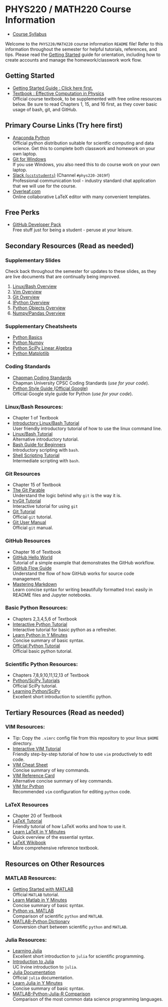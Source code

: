 # PHYS220 / MATH220 Course Information

 - [Course Syllabus](phys220-syllabus-2019f.pdf)
 
Welcome to the `PHYS220/MATH220` course information `README` file!  Refer to this information throughout the semester for helpful tutorials, references, and tips.  Please read the [Getting Started](GettingStarted.md) guide for orientation, including how to create accounts and manage the homework/classwork work flow.

## Getting Started

 - [Getting Started Guide : Click here first.](GettingStarted.md)
 - [Textbook : Effective Computation in Physics](http://physics.codes) <br/>
 Official course textbook, to be supplemented with free online resources below. Be sure to read Chapters 1, 15, and 16 first, as they cover basic usage of bash, git, and GitHub.

## Primary Course Links (Try here first)

 - [Anaconda Python](https://www.anaconda.com/download) <br/>
 Official python distribution suitable for scientfic computing and data science. Get this to complete both classwork and homework on your own laptop.
 - [Git for Windows](https://git-scm.com/download/win)<br/>
 If you use Windows, you also need this to do course work on your own laptop.
 - [Slack (`scststudents`)](https://scststudents.slack.com) (Channel `#phys220-2019f`) <br/>
 Professional communication tool - industry standard chat application that we will use for the course.
 - [Overleaf.com](https://www.overleaf.com) <br/>
 Online collaborative LaTeX editor with many convenient templates.
 
## Free Perks

 - [GitHub Developer Pack](https://education.github.com/pack) <br/>
   Free stuff just for being a student - peruse at your leisure.

## Secondary Resources (Read as needed)

### Supplementary Slides 
Check back throughout the semester for updates to these slides, as they are live documents that are continually being improved.
 1. [Linux/Bash Overview](http://slides.com/profdressel/linux-bash-overview)
 1. [Vim Overview](http://slides.com/profdressel/vim-overview)
 1. [Git Overview](http://slides.com/profdressel/git-overview)
 1. [IPython Overview](http://slides.com/profdressel/jupyter-overview)
 1. [Python Objects Overview](http://slides.com/profdressel/python-objects-overview)
 1. [Numpy/Pandas Overview](https://slides.com/profdressel/numpy-and-pandas-overview)

### Supplementary Cheatsheets
 - [Python Basics](Cheatsheets/Python_Basics_Cheat_Sheet.pdf)
 - [Python Numpy](Cheatsheets/Python_NumPy_Cheat_Sheet.pdf)
 - [Python SciPy Linear Algebra](Cheatsheets/Python_SciPy_Cheat_Sheet_Linear_Algebra.pdf)
 - [Python Matplotlib](Cheatsheets/Python_Matplotlib_Cheat_Sheet.pdf)

### Coding Standards
 - [Chapman Coding Standards](Chapman%20Coding%20Standards.pdf) <br/>
 Chapman University CPSC Coding Standards (*use for your code*).
 - [Python Style Guide (Official Google)](https://google.github.io/styleguide/pyguide.html) <br/>
 Official Google style guide for Python (*use for your code*).
 
### Linux/Bash Resources:
 - Chapter 1 of Textbook
 - [Introductory Linux/Bash Tutorial](http://linuxcommand.org/lc3_learning_the_shell.php) <br/>
 User friendly introductory tutorial of how to use the linux command line.
 - [Linux/Bash Tutorial](http://ryanstutorials.net/linuxtutorial) <br/>
 Alternative introductory tutorial.
 - [Bash Guide for Beginners](http://tldp.org/LDP/Bash-Beginners-Guide/html/) <br/>
 Introductory scripting with `bash`.
 - [Shell Scripting Tutorial](http://www.shellscript.sh/) <br/>
 Intermediate scripting with `bash`.
 
### Git Resources
 - Chapter 15 of Textbook
 - [The Git Parable](http://tom.preston-werner.com/2009/05/19/the-git-parable.html) <br/>
 Understand the logic behind why `git` is the way it is.
 - [tryGit Tutorial](https://try.github.io/levels/1/challenges/1) <br/>
 Interactive tutorial for using `git`
 - [Git Tutorial](http://git-scm.com/docs/gittutorial)<br/>
 Official `git` tutorial.
 - [Git User Manual](http://git-scm.com/docs/user-manual.html)<br/>
 Official `git` manual.
 
### GitHub Resources
 - Chapter 16 of Textbook
 - [GitHub Hello World](https://guides.github.com/activities/hello-world/) <br/>
 Tutorial of a simple example that demonstrates the GitHub workflow.
 - [GitHub Flow Guide](https://guides.github.com/introduction/flow/) <br/>
 Understand the flow of how GitHub works for source code management.
 - [Mastering Markdown](https://guides.github.com/features/mastering-markdown/) <br/>
 Learn concise syntax for writing beautifully formatted `html` easily in README files and Jupyter notebooks.
 
### Basic Python Resources:
 - Chapters 2,3,4,5,6 of Textbook
 - [Interactive Python Tutorial](http://www.learnpython.org/) <br/>
 Interactive tutorial for basic python as a refresher.
 - [Learn Python in Y Minutes](https://learnxinyminutes.com/docs/python/) <br/>
 Concise summary of basic syntax.
 - [Official Python Tutorial](https://docs.python.org/tutorial/) <br/>
 Official basic python tutorial.

### Scientific Python Resources:
 - Chapters 7,8,9,10,11,12,13 of Textbook
 - [Python/SciPy Tutorials](http://www.scipy-lectures.org) <br/>
 Official SciPy tutorial.
 - [Learning Python/SciPy](https://lectures.quantecon.org/py/learning_python.html) <br/>
 Excellent short introduction to scientific python.

## Tertiary Resources (Read as needed)

### VIM Resources:
 - Tip: Copy the `.vimrc` config file from this repository to your linux `$HOME` directory.
 - [Interactive VIM Tutorial](http://openvim.com/) <br/>
 Friendly step-by-step tutorial of how to use `vim` productively to edit code.
 - [VIM Cheat Sheet](http://vim.rtorr.com/) <br/>
 Concise summary of key commands.
 - [VIM Reference Card](http://tnerual.eriogerg.free.fr/vimqrc.pdf) <br/>
 Alternative concise summary of key commands.
 - [VIM for Python](http://www.fullstackpython.com/vim.html) <br/>
 Recommended `vim` configuration for editing `python` code.
 
### LaTeX Resources
 - Chapter 20 of Textbook
 - [LaTeX Tutorial](https://www.latex-tutorial.com) <br/>
 Friendly tutorial of how LaTeX works and how to use it.
 - [Learn LaTeX in Y Minutes](https://learnxinyminutes.com/docs/latex/) <br/>
 Quick overview of the essential syntax.
 - [LaTeX Wikibook](https://en.wikibooks.org/wiki/LaTeX)<br/>
 More comprehensive reference textbook.

## Resources on Other Resources

### MATLAB Resources:
 - [Getting Started with MATLAB](http://www.mathworks.com/help/matlab/getting-started-with-matlab.html) <br/>
 Official `MATLAB` tutorial.
 - [Learn Matlab in Y Minutes](https://learnxinyminutes.com/docs/matlab/) <br/>
 Concise summary of basic syntax.
 - [Python vs. MATLAB](http://www.pyzo.org/python_vs_matlab.html) <br/>
 Comparison of scientific `python` and `MATLAB`.
 - [MATLAB-Python Dictionary](http://mathesaurus.sourceforge.net/matlab-numpy.html) <br/>
 Conversion chart between scientific `python` and `MATLAB`.
 
### Julia Resources:
 - [Learning Julia](https://lectures.quantecon.org/jl/learning_julia.html) <br/>
 Excellent short introduction to `julia` for scientific programming.
 - [Introduction to Julia](http://ucidatascienceinitiative.github.io/IntroToJulia/) <br/>
 UC Irvine introduction to `julia`.
 - [Julia Documentation](http://julia.readthedocs.io/en/latest/manual/introduction/) <br/>
 Official `julia` documentation.
 - [Learn Julia in Y Minutes](https://learnxinyminutes.com/docs/julia/) <br/>
 Concise summary of basic syntax.
 - [MATLAB-Python-Julia-R Comparison](http://sebastianraschka.com/Articles/2014_matrix_cheatsheet.html) <br/>
 Comparison of the most common data science programming languages.
 
